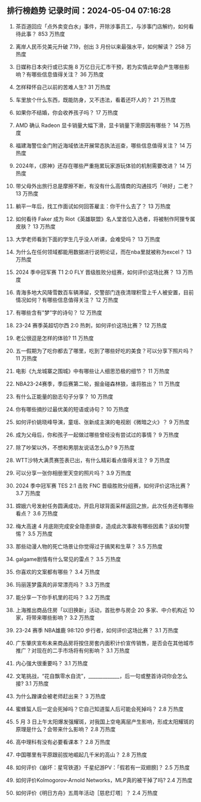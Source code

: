 
## 排行榜趋势 记录时间：2024-05-04 07:16:28
  
  1. 茶百道回应「点外卖变白水」事件，开除涉事员工，与涉事门店解约，如何看待此事？ 853 万热度
    
  2. 离岸人民币兑美元升破 7.19，创出 3 月份以来最强水平，如何解读？ 258 万热度
    
  3. 日媒称日本央行或已实施 8 万亿日元汇市干预，若为实情此举会产生哪些影响？有哪些信息值得关注？ 36 万热度
    
  4. 怎样释怀自己以前的苦难人生? 31 万热度
    
  5. 车里放个什么东西，既能防身，又不违法，看着还吓人的？ 21 万热度
    
  6. 如果你不结婚，你会收养孩子吗？ 17 万热度
    
  7. AMD 确认 Radeon 显卡销量大幅下滑，显卡销量下滑原因有哪些？ 14 万热度
    
  8. 福建海警位金门附近海域依法开展常态执法巡查，哪些信息值得关注？ 14 万热度
    
  9. 2024年，《原神》还存在哪些严重拖累玩家游玩体验的机制需要改进？ 14 万热度
    
  10. 带父母外出旅行总是摩擦不断，有没有什么高情商的沟通技巧「哄好」二老？ 13 万热度
    
  11. 躺平一年后，找工作面试如何回答雇主：你干什么去了？ 13 万热度
    
  12. 如何看待 Faker 成为 Riot《英雄联盟》名人堂首位入选者，将被制作阿狸专属皮肤？ 13 万热度
    
  13. 大学老师看到下面的学生几乎没人听课，会难受吗？ 13 万热度
    
  14. 为什么在任何领域都能用数据进行说明论证，而在nba里就被称为excel？ 13 万热度
    
  15. 2024 季中冠军赛 T1 2:0 FLY 晋级胜败分组赛，如何评价这场比赛？ 13 万热度
    
  16. 青海多地大风降雪数百车辆滞留，交警部门连夜清理积雪上千人被安置，目前情况如何？有哪些信息值得关注？ 12 万热度
    
  17. 有哪些含有"梦”字的诗句？ 12 万热度
    
  18. 23-24 赛季英超切尔西 2:0 热刺，如何评价这场比赛？ 12 万热度
    
  19. 老公很逗是怎样的体验? 11 万热度
    
  20. 五一假期为了吃你都去了哪里，吃到了哪些好吃的美食？可以分享下照片吗？ 11 万热度
    
  21. 电影《九龙城寨之围城》中有哪些让人细思恐极的细节？ 11 万热度
    
  22. NBA23-24赛季，季后赛第二轮，掘金碰森林狼，谁将胜出？ 11 万热度
    
  23. 有什么正能量的励志句子分享？ 10 万热度
    
  24. 你有哪些摘抄过最优美的短语或诗句？ 10 万热度
    
  25. 如何评价姚晓峰导演，童瑶、张新成主演的电视剧《微暗之火》？ 9 万热度
    
  26. 成为父母后，你和孩子一起做过哪些曾经没有尝试过的事情？ 9 万热度
    
  27. 除了吵架以外，不想和男朋友说话怎么办? 9 万热度
    
  28. WTT沙特大满贯赛签表已出，有什么精彩看点值得关注？ 9 万热度
    
  29. 可以分享一张你相册里天空的照片吗？ 3.9 万热度
    
  30. 2024 季中冠军赛 TES 2:1 击败 FNC 晋级胜败分组赛，如何评价这场比赛？ 3.7 万热度
    
  31. 嫦娥六号发射任务圆满成功，开启月球背面采样返回之旅，此次任务还有哪些看点？ 3.6 万热度
    
  32. 梅大高速 4 月底刚完成安全隐患排查，造成此次事故有哪些因素？该如何警惕？ 3.5 万热度
    
  33. 那些动漫人物的死亡场景让你觉得过于搞笑和生草？ 3.5 万热度
    
  34. galgame剧情有什么常见的雷点？ 3.5 万热度
    
  35. 你喜欢的文案都有哪些？ 3.4 万热度
    
  36. 玛丽莲梦露真的非常漂亮吗？ 3.3 万热度
    
  37. 能分享一下你手机里的花吗？ 3.2 万热度
    
  38. 上海推出商品住房「以旧换新」活动，首批参与房企 20 多家、中介机构近 10 家，将带来哪些影响？ 3.2 万热度
    
  39. 23-24 赛季 NBA雄鹿 98:120 步行者，如何评价这场比赛？ 3.1 万热度
    
  40. 广东肇庆宣布未来商品房将按住房套内面积计价宣传销售，是否会在其他城市推广？对现在的二手市场将有何影响？ 3.1 万热度
    
  41. 内心强大很重要吗？ 3.1 万热度
    
  42. 文笔挑战，“花自飘零水自流”，_____________，后一句或整首诗词你会怎么接? 3.1 万热度
    
  43. 为什么蹭课会被老师赶出来？ 3 万热度
    
  44. 蜜蜂蜇人后一定会死掉吗？它自己知道蜇人后可能会死掉吗？ 2.8 万热度
    
  45. 5 月 3 日上午太阳爆发强耀斑，对我国上空电离层产生影响，形成太阳耀斑的原理是什么？会带来什么影响？ 2.8 万热度
    
  46. 高中理科有没有必要看课本？ 2.8 万热度
    
  47. 中国哪里有平原跟前拔地崛起几千米的高山？ 2.8 万热度
    
  48. 如何评价《崩坏：星穹铁道》千星纪游PV：「假若有一双翅膀]？ 2.5 万热度
    
  49. 如何评价Kolmogorov-Arnold Networks，MLP真的被干掉了吗? 2.4 万热度
    
  50. 如何评价《明日方舟》五周年活动［慈悲灯塔］？ 2.4 万热度
    